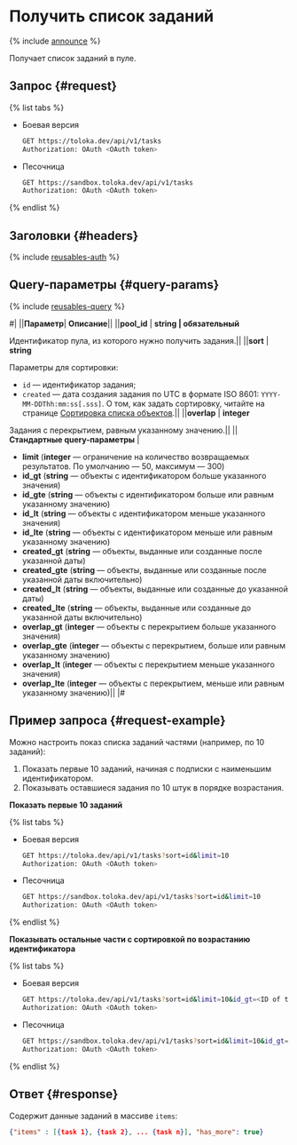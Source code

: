 # Получить список заданий

{% include [announce](../_includes/announce.md) %}

Получает список заданий в пуле.

## Запрос {#request}

{% list tabs %}

- Боевая версия

    ```bash
    GET https://toloka.dev/api/v1/tasks
    Authorization: OAuth <OAuth token>
    ```

- Песочница

    ```bash
    GET https://sandbox.toloka.dev/api/v1/tasks
    Authorization: OAuth <OAuth token>
    ```

{% endlist %}

## Заголовки {#headers}

{% include [reusables-auth](../_includes/reusables/id-reusables/auth.md) %}

## Query-параметры {#query-params}

{% include [reusables-query](../_includes/reusables/id-reusables/query.md) %}

#|
||**Параметр**| **Описание**||
||**pool_id** | **string \| обязательный**

Идентификатор пула, из которого нужно получить задания.||
||**sort** | **string**

Параметры для сортировки:

- `id` — идентификатор задания;
- `created` — дата создания задания по UTC в формате ISO 8601: `YYYY-MM-DDThh:mm:ss[.sss]`.
О том, как задать сортировку, читайте на странице [Сортировка списка объектов](sorting.md).||
||**overlap** | **integer**

Задания с перекрытием, равным указанному значению.||
||**Стандартные query-параметры** |
- **limit** (**integer** — ограничение на количество возвращаемых результатов. По умолчанию — 50, максимум — 300)
- **id_gt** (**string** — объекты с идентификатором больше указанного значения)
- **id_gte** (**string** — объекты с идентификатором больше или равным указанному значению)
- **id_lt** (**string** — объекты с идентификатором меньше указанного значения)
- **id_lte** (**string** — объекты с идентификатором меньше или равным указанному значению)
- **created_gt** (**string** — объекты, выданные или созданные после указанной даты)
- **created_gte** (**string** — объекты, выданные или созданные после указанной даты включительно)
- **created_lt** (**string** — объекты, выданные или созданные до указанной даты)
- **created_lte** (**string** — объекты, выданные или созданные до указанной даты включительно)
- **overlap_gt** (**integer** — объекты с перекрытием больше указанного значения)
- **overlap_gte** (**integer** — объекты с перекрытием, больше или равным указанному значению)
- **overlap_lt** (**integer** — объекты с перекрытием меньше указанного значения)
- **overlap_lte** (**integer** — объекты с перекрытием, меньше или равным указанному значению)||
|#

## Пример запроса {#request-example}

Можно настроить показ списка заданий частями (например, по 10 заданий):

1. Показать первые 10 заданий, начиная с подписки с наименьшим идентификатором.
1. Показывать оставшиеся задания по 10 штук в порядке возрастания.

**Показать первые 10 заданий**

{% list tabs %}

- Боевая версия

    ```bash
    GET https://toloka.dev/api/v1/tasks?sort=id&limit=10
    Authorization: OAuth <OAuth token>
    ```

- Песочница

    ```bash
    GET https://sandbox.toloka.dev/api/v1/tasks?sort=id&limit=10
    Authorization: OAuth <OAuth token>
    ```

{% endlist %}

**Показывать остальные части с сортировкой по возрастанию идентификатора**

{% list tabs %}

- Боевая версия

    ```bash
    GET https://toloka.dev/api/v1/tasks?sort=id&limit=10&id_gt=<ID of the last task from the previous response>
    Authorization: OAuth <OAuth token>
    ```

- Песочница

    ```bash
    GET https://sandbox.toloka.dev/api/v1/tasks?sort=id&limit=10&id_gt=<ID of the last task from the previous response>
    Authorization: OAuth <OAuth token>
    ```

{% endlist %}

## Ответ {#response}

Содержит данные заданий в массиве `items`:

```json
{"items" : [{task 1}, {task 2}, ... {task n}], "has_more": true}
```